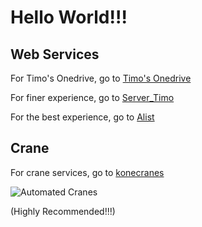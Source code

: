 # Hello World!!!

## Web Services

For Timo's Onedrive, go to [Timo's Onedrive](https://onedrive-vercel-index-5991lwsec-timozhou1024.vercel.app)

For finer experience, go to [Server_Timo](https://sharelist-timo.herokuapp.com)

For the best experience, go to [Alist](https://alist-timo.herokuapp.com)
## Crane

For crane services, go to [konecranes](https://www.konecranes.com)

![Automated Cranes](https://www.konecranes.com/sites/default/files/styles/max_1300x1300/public/gallery/konecranes_steel_ruukki_steel_factory_600x400_0_1.jpg?itok=Lvk4WgxA)

(Highly Recommended!!!)

